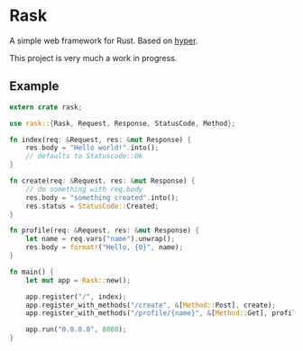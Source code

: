 # Rask

A simple web framework for Rust. Based on [hyper](https://github.com/hyperium/hyper).

This project is very much a work in progress.

## Example

````rust
extern crate rask;

use rask::{Rask, Request, Response, StatusCode, Method};

fn index(req: &Request, res: &mut Response) {
    res.body = "Hello world!".into();
    // defaults to Statuscode::Ok
}

fn create(req: &Request, res: &mut Response) {
	// do something with req.body
    res.body = "something created".into();
    res.status = StatusCode::Created;
}

fn profile(req: &Request, res: &mut Response) {
    let name = req.vars("name").unwrap();
    res.body = format!("Hello, {0}", name);
}

fn main() {
    let mut app = Rask::new();

    app.register("/", index);
    app.register_with_methods("/create", &[Method::Post], create);
    app.register_with_methods("/profile/{name}", &[Method::Get], profile);

    app.run("0.0.0.0", 8080);
}
````
